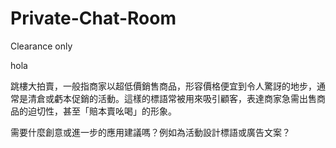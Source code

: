 # Private-Chat-Room
Clearance only

hola

跳樓大拍賣，一般指商家以超低價銷售商品，形容價格便宜到令人驚訝的地步，通常是清倉或虧本促銷的活動。這樣的標語常被用來吸引顧客，表達商家急需出售商品的迫切性，甚至「賠本賣吆喝」的形象。

需要什麼創意或進一步的應用建議嗎？例如為活動設計標語或廣告文案？
